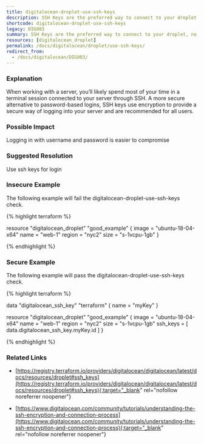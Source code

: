 ```yaml
---
title: digitalocean-droplet-use-ssh-keys
description: SSH Keys are the preferred way to connect to your droplet, no keys are supplied
shortcode: digitalocean-droplet-use-ssh-keys
legacy: DIG003
summary: SSH Keys are the preferred way to connect to your droplet, no keys are supplied 
resources: [digitalocean_droplet] 
permalink: /docs/digitalocean/droplet/use-ssh-keys/
redirect_from: 
  - /docs/digitalocean/DIG003/
---
```


### Explanation


When working with a server, you’ll likely spend most of your time in a terminal session connected to your server through SSH. A more secure alternative to password-based logins, SSH keys use encryption to provide a secure way of logging into your server and are recommended for all users.


### Possible Impact
Logging in with username and password is easier to compromise

### Suggested Resolution
Use ssh keys for login


### Insecure Example

The following example will fail the digitalocean-droplet-use-ssh-keys check.

{% highlight terraform %}

resource "digitalocean_droplet" "good_example" {
	image    = "ubuntu-18-04-x64"
	name     = "web-1"
	region   = "nyc2"
	size     = "s-1vcpu-1gb"
 }

{% endhighlight %}



### Secure Example

The following example will pass the digitalocean-droplet-use-ssh-keys check.

{% highlight terraform %}

data "digitalocean_ssh_key" "terraform" {
	name = "myKey"
  }
  
resource "digitalocean_droplet" "good_example" {
	image    = "ubuntu-18-04-x64"
	name     = "web-1"
	region   = "nyc2"
	size     = "s-1vcpu-1gb"
	ssh_keys = [ data.digitalocean_ssh_key.myKey.id ]
}

{% endhighlight %}



### Related Links


- [https://registry.terraform.io/providers/digitalocean/digitalocean/latest/docs/resources/droplet#ssh_keys](https://registry.terraform.io/providers/digitalocean/digitalocean/latest/docs/resources/droplet#ssh_keys){:target="_blank" rel="nofollow noreferrer noopener"}

- [https://www.digitalocean.com/community/tutorials/understanding-the-ssh-encryption-and-connection-process](https://www.digitalocean.com/community/tutorials/understanding-the-ssh-encryption-and-connection-process){:target="_blank" rel="nofollow noreferrer noopener"}


